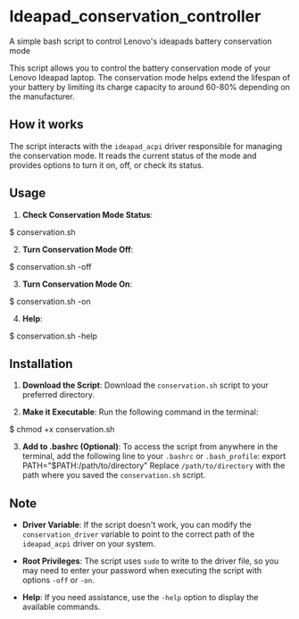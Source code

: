 # Ideapad_conservation_controller
A simple bash script to control Lenovo's ideapads battery conservation mode

This script allows you to control the battery conservation mode of your Lenovo Ideapad laptop. The conservation mode helps extend the lifespan of your battery by limiting its charge capacity to around 60-80% depending on the manufacturer.

## How it works

The script interacts with the `ideapad_acpi` driver responsible for managing the conservation mode. It reads the current status of the mode and provides options to turn it on, off, or check its status.

## Usage

1. **Check Conservation Mode Status**:

$ conservation.sh

2. **Turn Conservation Mode Off**:

$ conservation.sh -off

3. **Turn Conservation Mode On**:

$ conservation.sh -on

4. **Help**:

$ conservation.sh -help

## Installation

1. **Download the Script**: Download the `conservation.sh` script to your preferred directory.

2. **Make it Executable**: Run the following command in the terminal:

$ chmod +x conservation.sh

3. **Add to .bashrc (Optional)**: To access the script from anywhere in the terminal, add the following line to your `.bashrc` or `.bash_profile`:
export PATH="$PATH:/path/to/directory"
Replace `/path/to/directory` with the path where you saved the `conservation.sh` script.

## Note

- **Driver Variable**: If the script doesn't work, you can modify the `conservation_driver` variable to point to the correct path of the `ideapad_acpi` driver on your system.

- **Root Privileges**: The script uses `sudo` to write to the driver file, so you may need to enter your password when executing the script with options `-off` or `-on`.

- **Help**: If you need assistance, use the `-help` option to display the available commands.

